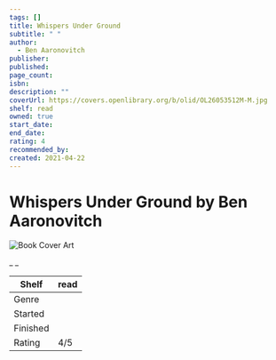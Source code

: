 ```yaml
---
tags: []
title: Whispers Under Ground
subtitle: " "
author:
  - Ben Aaronovitch
publisher: 
published: 
page_count: 
isbn: 
description: ""
coverUrl: https://covers.openlibrary.org/b/olid/OL26053512M-M.jpg
shelf: read
owned: true
start_date: 
end_date: 
rating: 4
recommended_by: 
created: 2021-04-22
---
```


# Whispers Under Ground by Ben Aaronovitch

![Book Cover Art](https://covers.openlibrary.org/b/olid/OL26053512M-M.jpg)

_ _

| Shelf | read |
| --- | --- |
| Genre |  |
| Started |  |
| Finished |  |
| Rating | 4/5 |

